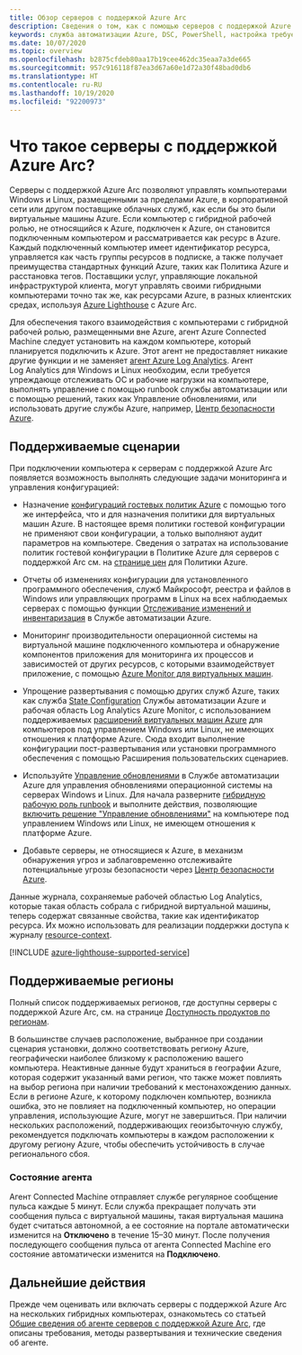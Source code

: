 ```yaml
---
title: Обзор серверов с поддержкой Azure Arc
description: Сведения о том, как с помощью серверов с поддержкой Azure Arc управлять серверами, размещенными вне Azure, как ресурсами Azure.
keywords: служба автоматизации Azure, DSC, PowerShell, настройка требуемого состояния, управление обновлениями, отслеживание изменений, инвентаризация, модули runbook, Python, графический, гибридный
ms.date: 10/07/2020
ms.topic: overview
ms.openlocfilehash: b2875cfdeb80aa17b19cee462dc35eaa7a3de665
ms.sourcegitcommit: 957c916118f87ea3d67a60e1d72a30f48bad0db6
ms.translationtype: HT
ms.contentlocale: ru-RU
ms.lasthandoff: 10/19/2020
ms.locfileid: "92200973"
---
```

# <a name="what-is-azure-arc-enabled-servers"></a>Что такое серверы с поддержкой Azure Arc?

Серверы с поддержкой Azure Arc позволяют управлять компьютерами Windows и Linux, размещенными за пределами Azure, в корпоративной сети или другом поставщике облачных служб, как если бы это были виртуальные машины Azure. Если компьютер с гибридной рабочей ролью, не относящийся к Azure, подключен к Azure, он становится подключенным компьютером и рассматривается как ресурс в Azure. Каждый подключенный компьютер имеет идентификатор ресурса, управляется как часть группы ресурсов в подписке, а также получает преимущества стандартных функций Azure, таких как Политика Azure и расстановка тегов. Поставщики услуг, управляющие локальной инфраструктурой клиента, могут управлять своими гибридными компьютерами точно так же, как ресурсами Azure, в разных клиентских средах, используя [Azure Lighthouse](../../lighthouse/how-to/manage-hybrid-infrastructure-arc.md) с Azure Arc.

Для обеспечения такого взаимодействия с компьютерами с гибридной рабочей ролью, размещенными вне Azure, агент Azure Connected Machine следует установить на каждом компьютере, который планируется подключить к Azure. Этот агент не предоставляет никакие другие функции и не заменяет [агент Azure Log Analytics](../../azure-monitor/platform/log-analytics-agent.md). Агент Log Analytics для Windows и Linux необходим, если требуется упреждающе отслеживать ОС и рабочие нагрузки на компьютере, выполнять управление с помощью runbook службы автоматизации или с помощью решений, таких как Управление обновлениями, или использовать другие службы Azure, например, [Центр безопасности Azure](../../security-center/security-center-introduction.md).

## <a name="supported-scenarios"></a>Поддерживаемые сценарии

При подключении компьютера к серверам с поддержкой Azure Arc появляется возможность выполнять следующие задачи мониторинга и управления конфигурацией:

- Назначение [конфигураций гостевых политик Azure](../../governance/policy/concepts/guest-configuration.md) с помощью того же интерфейса, что и для назначения политики для виртуальных машин Azure. В настоящее время политики гостевой конфигурации не применяют свои конфигурации, а только выполняют аудит параметров на компьютере. Сведения о затратах на использование политик гостевой конфигурации в Политике Azure для серверов с поддержкой Arc см. на [странице цен](https://azure.microsoft.com/pricing/details/azure-policy/) для Политики Azure.

- Отчеты об изменениях конфигурации для установленного программного обеспечения, служб Майкрософт, реестра и файлов в Windows или управляющих программ в Linux на всех наблюдаемых серверах с помощью функции [Отслеживание изменений и инвентаризация](../../automation/change-tracking/overview.md) в Службе автоматизации Azure.

- Мониторинг производительности операционной системы на виртуальной машине подключенного компьютера и обнаружение компонентов приложения для мониторинга их процессов и зависимостей от других ресурсов, с которыми взаимодействует приложение, с помощью [Azure Monitor для виртуальных машин](../../azure-monitor/insights/vminsights-overview.md).

- Упрощение развертывания с помощью других служб Azure, таких как служба [State Configuration](../../automation/automation-dsc-overview.md) Службы автоматизации Azure и рабочая область Log Analytics Azure Monitor, с использованием поддерживаемых [расширений виртуальных машин Azure](manage-vm-extensions.md) для компьютеров под управлением Windows или Linux, не имеющих отношения к платформе Azure. Сюда входит выполнение конфигурации пост-развертывания или установки программного обеспечения с помощью Расширения пользовательских сценариев.

- Используйте [Управление обновлениями](../../automation/update-management/update-mgmt-overview.md) в Службе автоматизации Azure для управления обновлениями операционной системы на серверах Windows и Linux. Для начала разверните [гибридную рабочую роль runbook](../../automation/automation-hybrid-runbook-worker.md) и выполните действия, позволяющие [включить решение "Управление обновлениями"](../../automation/update-management/update-mgmt-enable-portal.md) на компьютере под управлением Windows или Linux, не имеющем отношения к платформе Azure.

- Добавьте серверы, не относящиеся к Azure, в механизм обнаружения угроз и заблаговременно отслеживайте потенциальные угрозы безопасности через [Центр безопасности Azure](../../security-center/security-center-introduction.md).

Данные журнала, сохраняемые рабочей областью Log Analytics, которые такая область собрала с гибридной виртуальной машины, теперь содержат связанные свойства, такие как идентификатор ресурса. Их можно использовать для реализации поддержки доступа к журналу [resource-context](../../azure-monitor/platform/design-logs-deployment.md#access-mode).

[!INCLUDE [azure-lighthouse-supported-service](../../../includes/azure-lighthouse-supported-service.md)]

## <a name="supported-regions"></a>Поддерживаемые регионы

Полный список поддерживаемых регионов, где доступны серверы с поддержкой Azure Arc, см. на странице [Доступность продуктов по регионам](https://azure.microsoft.com/global-infrastructure/services/?products=azure-arc).

В большинстве случаев расположение, выбранное при создании сценария установки, должно соответствовать региону Azure, географически наиболее близкому к расположению вашего компьютера. Неактивные данные будут храниться в географии Azure, которая содержит указанный вами регион, что также может повлиять на выбор региона при наличии требований к местонахождению данных. Если в регионе Azure, к которому подключен компьютер, возникла ошибка, это не повлияет на подключенный компьютер, но операции управления, использующие Azure, могут не завершиться. При наличии нескольких расположений, поддерживающих геоизбыточную службу, рекомендуется подключать компьютеры в каждом расположении к другому региону Azure, чтобы обеспечить устойчивость в случае регионального сбоя.

### <a name="agent-status"></a>Состояние агента

Агент Connected Machine отправляет службе регулярное сообщение пульса каждые 5 минут. Если служба прекращает получать эти сообщения пульса с виртуальной машины, такая виртуальная машина будет считаться автономной, а ее состояние на портале автоматически изменится на **Отключено** в течение 15–30 минут. После получения последующего сообщения пульса от агента Connected Machine его состояние автоматически изменится на **Подключено**.

## <a name="next-steps"></a>Дальнейшие действия

Прежде чем оценивать или включать серверы с поддержкой Azure Arc на нескольких гибридных компьютерах, ознакомьтесь со статьей [Общие сведения об агенте серверов с поддержкой Azure Arc](agent-overview.md), где описаны требования, методы развертывания и технические сведения об агенте.